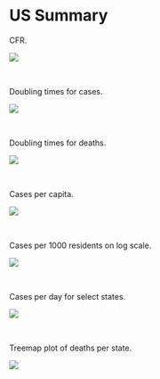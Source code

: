 # US Summary

CFR.

![](us_table_cfr.png)

&ensp;

Doubling times for cases.

![](us_table_dt_cases.png)

&ensp;

Doubling times for deaths.

![](us_table_dt_deaths.png)

&ensp;

Cases per capita.

![](us_table_cases_per_capita.png)

&ensp;

Cases per 1000 residents on log scale.

![](us_plot_cases_log.png)

&ensp;

Cases per day for select states.

![](us_plot_cases_per_day.png)

&ensp;

Treemap plot of deaths per state.

![](us_plot_treemap_deaths.png)
